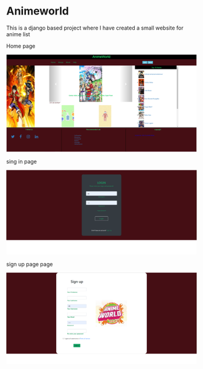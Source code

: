 # Animeworld
This is a django based project where I have created a small website for anime list
<p>Home page</p>
<img src="Animeworld_pic/pic1.PNG" >
<p>sing in page</p>
<img src="Animeworld_pic/pic2.PNG">
<p>sign up page page</p>
<img src="Animeworld_pic/pic3.PNG">
